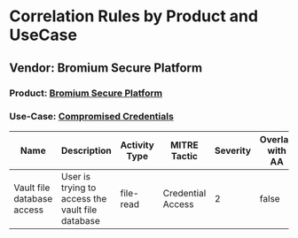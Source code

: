 Correlation Rules by Product and UseCase
========================================
Vendor: Bromium Secure Platform
-------------------------------
### Product: [Bromium Secure Platform](../ds_bromium_secure_platform_bromium_secure_platform.md)
### Use-Case: [Compromised Credentials](../../../../UseCases/uc_compromised_credentials.md)

| Name    | Description    | Activity Type | MITRE Tactic      | Severity | Overlap with AA |
| ---- | ---- | ---- | ---- | -------- | ---- |
| Vault file database access | User is trying to access the vault file database | file-read     | Credential Access | 2        | false    |